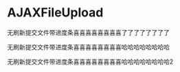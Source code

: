 # AJAXFileUpload

无刷新提交文件带进度条喜喜喜喜喜喜喜喜了了了了了了了了

无刷新提交文件带进度条喜喜喜喜喜喜喜喜哈哈哈哈哈哈哈哈

无刷新提交文件带进度条喜喜喜喜喜喜喜喜哈哈哈哈哈哈哈哈2
